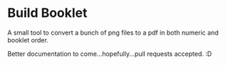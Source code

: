 Build Booklet
=============

A small tool to convert a bunch of png files to a pdf in both numeric and booklet order.

Better documentation to come...hopefully...pull requests accepted. :D